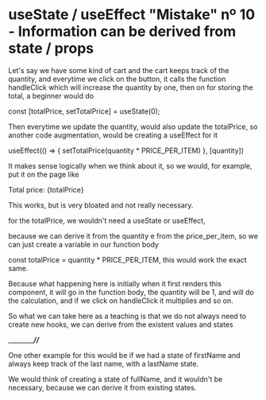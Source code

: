 # useState / useEffect "Mistake" nº 10 - Information can be derived from state / props

Let's say we have some kind of cart and the cart keeps track of the quantity, and everytime we click on the button, it
calls the function handleClick which will increase the quantity by one, then on for storing the total, a beginner would
do

const [totalPrice, setTotalPrice] = useState(0);

Then everytime we update the quantity, would also update the totalPrice, so another code augmentation, would be creating a
useEffect for it

useEffect(() => {
  setTotalPrice(quantity * PRICE_PER_ITEM)
}, [quantity])

It makes sense logically when we think about it, so we would, for example, put it on the page like

<p> Total price: {totalPrice} </p>

This works, but is very bloated and not really necessary.

for the totalPrice, we wouldn't need a useState or useEffect, 

because we can derive it from the quantity e from the price_per_item, so we can just create a variable in our function body

const totalPrice = quantity * PRICE_PER_ITEM, this would work the exact same.

Because what happening here is initially when it first renders this component, it will go in the function body, the quantity
will be 1, and will do the calculation, and if we click on handleClick it multiplies and so on.

So what we can take here as a teaching is that we do not always need to create new hooks, we can derive from the existent
values and states

_______________________________________________________________//_______________________________________________________

One other example for this would be if we had a state of firstName and always keep track of the last name, with a lastName
state.

We would think of creating a state of fullName, and it wouldn't be necessary, because we can derive it from existing states.

